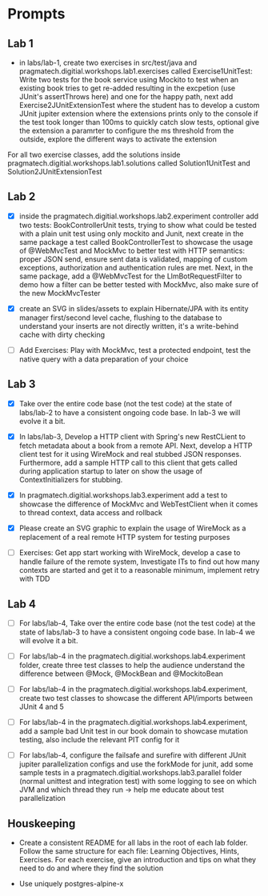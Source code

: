 # Prompts

## Lab 1

- in labs/lab-1, create two exercises in src/test/java and pragmatech.digitial.workshops.lab1.exercises called Exercise1UnitTest: Write two tests for the book service using Mockito to test when an existing book tries to get re-added resulting in the excpetion (use JUnit's assertThrows here) and one for the happy path, next add Exercise2JUnitExtensionTest where the student has to develop a custom JUnit jupiter extension where the extensions prints only to the console if the test took longer than 100ms to quickly catch slow tests, optional give the extension a paramrter to configure the ms threshold from the outside, explore the different ways to activate the extension

For all two exercise classes, add the solutions inside pragmatech.digitial.workshops.lab1.solutions called Solution1UnitTest and Solution2JUnitExtensionTest

## Lab 2

- [X] inside the pragmatech.digitial.workshops.lab2.experiment controller add two tests: BookControllerUnit tests, trying to show what could be tested with a plain unit test using only mockito and Junit, next create in the same package a test called BookControllerTest to showcase the usage of @WebMvcTest and MockMvc to better test with HTTP semantics: proper JSON send, ensure sent data is validated, mapping of custom exceptions, authorization and authentication rules are met. Next, in the same package, add a @WebMvcTest for the LlmBotRequestFilter to demo how a filter can be better tested with MockMvc, also make sure of the new MockMvcTester
- [X] create an SVG in slides/assets to explain Hibernate/JPA with its entity manager first/second level cache, flushing to the database to understand your inserts are not directly written, it's a write-behind cache with dirty checking

- [ ] Add Exercises: Play with MockMvc, test a protected endpoint, test the native query with a data preparation of your choice

## Lab 3

- [X] Take over the entire code base (not the test code) at the state of labs/lab-2 to have a consistent ongoing code base. In lab-3 we will evolve it a bit.

- [X] In labs/lab-3, Develop a HTTP client with Spring's new RestCLient to fetch metadata about a book from a remote API. Next, develop a HTTP client test for it using WireMock and real stubbed JSON responses. Furthermore, add a sample HTTP call to this client that gets called during application startup to later on show the usage of ContextInitializers for stubbing.

- [X] In pragmatech.digitial.workshops.lab3.experiment add a test to showcase the difference of MockMvc and WebTestClient when it comes to thread context, data access and rollback

- [X] Please create an SVG graphic to explain the usage of WireMock as a replacement of a real remote HTTP system for testing purposes

- [ ] Exercises: Get app start working with WireMock, develop a case to handle failure of the remote system, Investigate ITs to find out how many contexts are started and get it to a reasonable minimum, implement retry with TDD

## Lab 4

- [ ] For labs/lab-4, Take over the entire code base (not the test code) at the state of labs/lab-3 to have a consistent ongoing code base. In lab-4 we will evolve it a bit.

- [ ] For labs/lab-4 in the pragmatech.digitial.workshops.lab4.experiment folder, create three test classes to help the audience understand the difference between @Mock, @MockBean and @MockitoBean

- [ ] For labs/lab-4 in the pragmatech.digitial.workshops.lab4.experiment, create two test classes to showcase the different API/imports between JUnit 4 and 5

- [ ] For labs/lab-4 in the pragmatech.digitial.workshops.lab4.experiment, add a sample bad Unit test in our book domain to showcase mutation testing, also include the relevant PIT config for it

- [ ] For labs/lab-4, configure the failsafe and surefire with different JUnit jupiter parallelization configs and use the forkMode for junit, add some sample tests in a pragmatech.digitial.workshops.lab3.parallel folder (normal unittest and integration test) with some logging to see on which JVM and which thread they run -> help me educate about test parallelization

## Houskeeping

- Create a consistent README for all labs in the root of each lab folder. Follow the same structure for each file: Learning Objectives, Hints, Exercises. For each exercise, give an introduction and tips on what they need to do and where they find the solution

- Use uniquely postgres-alpine-x
